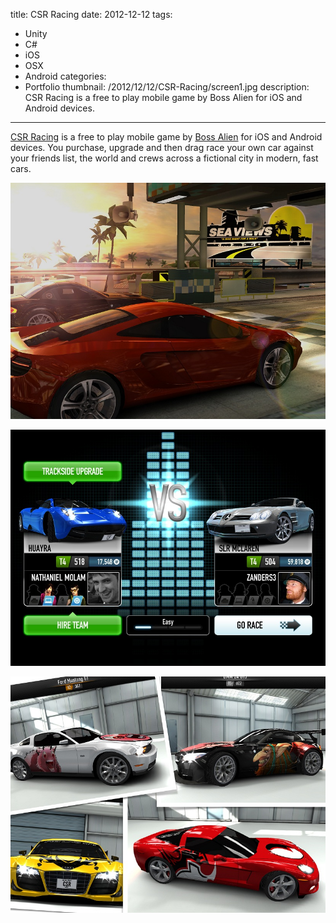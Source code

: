 title: CSR Racing
date: 2012-12-12
tags:
- Unity
- C#
- iOS
- OSX
- Android
categories:
- Portfolio
thumbnail: /2012/12/12/CSR-Racing/screen1.jpg
description: CSR Racing is a free to play mobile game by Boss Alien for iOS and Android devices.
---

[CSR Racing](https://itunes.apple.com/gb/app/csr-racing/id469369175?mt=8) is a free to play mobile game by [Boss Alien](http://bossalien.com) for iOS and Android devices. You purchase, upgrade and then drag race your own car against your friends list, the world and crews across a fictional city in modern, fast cars.

![](/2012/12/12/CSR-Racing/screen1.jpg)

![](/2012/12/12/CSR-Racing/screen2.jpg)

![](/2012/12/12/CSR-Racing/screen3.jpg)
